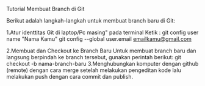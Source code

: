 Tutorial Membuat Branch di Git

Berikut adalah langkah-langkah untuk membuat branch baru di Git:

1.Atur identtitas Git di laptop/Pc masing"
    pada terminal Ketik :
    git config user name "Nama Kamu"
    git config --global user.email emailkamu@gmail.com

2.Membuat dan Checkout ke Branch Baru
    Untuk membuat branch baru dan langsung berpindah ke branch tersebut, 
    gunakan perintah berikut:
    git checkout -b nama-branch-baru
3.Menghubungkan komputer dengan github (remote) dengan cara merge
    setelah melakukan pengeditan kode lalu melakukan push dengan cara commit dan publish.
